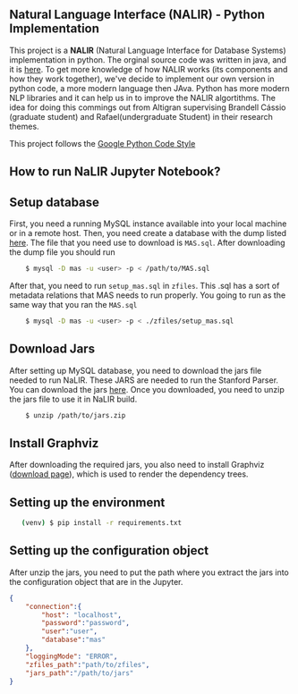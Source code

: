 ﻿Natural Language Interface (NALIR) - Python Implementation
--------
This project is a **NALIR** (Natural Language Interface for Database Systems) implementation in python.
The orginal source code was written in java, and it is [here](). To get more knowledge of how NALIR works (its components and how they work together), we've decide to implement our own version in python code, a more modern language then JAva. Python has more modern NLP libraries and it can help us in to improve the
NALIR algortithms. The idea for doing this commings out from Altigran supervising Brandell Cássio (graduate student) and Rafael(undergraduate Student) in their research themes.  

This project follows the [Google Python Code Style](https://github.com/google/styleguide/blob/gh-pages/pyguide.md)


How to run  NaLIR Jupyter Notebook?
----


## Setup database
First, you need a running MySQL instance available into your local machine or in a remote host.
Then, you need create a database with the dump listed [here](https://drive.google.com/drive/folders/0B-2uoWxAwJGKY09kaEtTZU1nTWM). The file that you need use to download is `MAS.sql`. After downloading the dump file you should run

``` bash
    $ mysql -D mas -u <user> -p < /path/to/MAS.sql
```

After that, you need to run `setup_mas.sql` in `zfiles`. This .sql has a sort of metadata relations that MAS needs to run properly. You going to run as the same way that
you ran the `MAS.sql`

``` bash
    $ mysql -D mas -u <user> -p < ./zfiles/setup_mas.sql
```

## Download Jars

After setting up MySQL database, you need to download the jars file needed to run NaLIR. These JARS are needed to run the Stanford Parser. You can download the jars [here](https://drive.google.com/file/d/1ggwTbEQsYHb0idMpr0qWvKjk7ulSJQTy/view). Once you downloaded, you need to unzip the jars file to use it in NaLIR build.
``` bash
    $ unzip /path/to/jars.zip
```

## Install Graphviz

After downloading the required jars, you also need to install Graphviz ([download page](https://www.graphviz.org/download/)), which is used to render the dependency trees.

## Setting up the environment

``` bash
   (venv) $ pip install -r requirements.txt
```

## Setting up the configuration object

After unzip the jars, you need to put the path where you extract the jars into the configuration object that are in the Jupyter.

```json
{
    "connection":{
        "host": "localhost",
        "password":"password",
        "user":"user",
        "database":"mas"
    },
    "loggingMode": "ERROR",
    "zfiles_path":"path/to/zfiles",
    "jars_path":"/path/to/jars"
}
```
